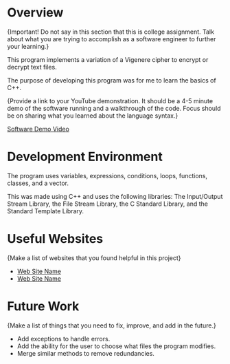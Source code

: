 # Overview

{Important! Do not say in this section that this is college assignment. Talk about what you are trying to accomplish as a software engineer to further your learning.}

This program implements a variation of a Vigenere cipher to encrypt or decrypt text files.

The purpose of developing this program was for me to learn the basics of C++.

{Provide a link to your YouTube demonstration. It should be a 4-5 minute demo of the software running and a walkthrough of the code. Focus should be on sharing what you learned about the language syntax.}

[Software Demo Video](https://youtu.be/XH6lXpV1NtM)

# Development Environment

The program uses variables, expressions, conditions, loops, functions, classes, and a vector.

This was made using C++ and uses the following libraries:
The Input/Output Stream Library, the File Stream Library, the C Standard Library, and the Standard Template Library.

# Useful Websites

{Make a list of websites that you found helpful in this project}

- [Web Site Name](https://www.w3schools.com/cpp/default.asp)
- [Web Site Name](https://chatgpt.com)

# Future Work

{Make a list of things that you need to fix, improve, and add in the future.}

- Add exceptions to handle errors.
- Add the ability for the user to choose what files the program modifies.
- Merge similar methods to remove redundancies.